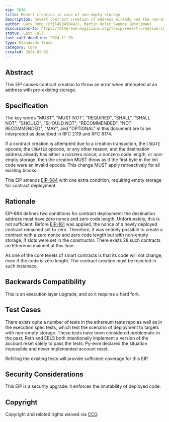 ```yaml
---
eip: 7610
title: Revert creation in case of non-empty storage
description: Revert contract creation if address already has the non-empty storage
author: Gary Rong (@rjl493456442), Martin Holst Swende (@holiman)
discussions-to: https://ethereum-magicians.org/t/eip-revert-creation-in-case-of-non-empty-storage/18452
status: Last Call
last-call-deadline: 2024-11-20
type: Standards Track
category: Core
created: 2024-02-02
---
```


## Abstract

This EIP causes contract creation to throw an error when attempted at an address with pre-existing storage.

## Specification

The key words "MUST", "MUST NOT", "REQUIRED", "SHALL", "SHALL NOT", "SHOULD", "SHOULD NOT", "RECOMMENDED", "NOT RECOMMENDED", "MAY", and "OPTIONAL" in this document are to be interpreted as described in RFC 2119 and RFC 8174.

If a contract creation is attempted due to a creation transaction, the `CREATE` opcode, the `CREATE2` opcode, or any other reason, and the destination address already has either a nonzero nonce, a nonzero code length, or non-empty storage, then the creation MUST throw as if the first byte in the init code were an invalid opcode. This change MUST apply retroactively for all existing blocks.

This EIP amends [EIP-684](./eip-684.md) with one extra condition, requiring empty storage for contract deployment.

## Rationale

EIP-684 defines two conditions for contract deployment: the destination address must have zero nonce and zero code length. Unfortunately, this is not sufficient. Before [EIP-161](./eip-161.md) was applied, the nonce of a newly deployed contract remained set to zero. Therefore, it was entirely possible to create a contract with a zero nonce and zero code length but with non-empty storage, if slots were set in the constructor. There exists 28 such contracts on Ethereum mainnet at this time.

As one of the core tenets of smart contracts is that its code will not change, even if the code is zero length. The contract creation must be rejected in such instanace.

## Backwards Compatibility

This is an execution layer upgrade, and so it requires a hard fork.

## Test Cases

There exists quite a number of tests in the ethereum tests repo as well as in the execution spec tests, which test the scenario of deployment to targets with non-empty storage. These tests have been considered problematic in the past; Reth and EELS both intentionally implement a version of the account reset solely to pass the tests. Py-evm declared the situation impossible and never implemented account reset.

Refilling the existing tests will provide sufficient coverage for this EIP.

## Security Considerations

This EIP is a security upgrade: it enforces the imutability of deployed code.

## Copyright

Copyright and related rights waived via [CC0](../LICENSE.md).
